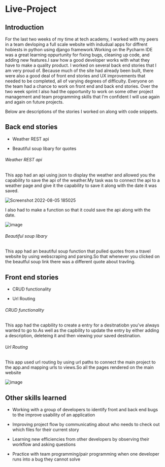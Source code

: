 # Live-Project

## Introduction

For the last two weeks of my time at tech academy, I worked with my peers in a team devloping a full scale website with indudual apps for diffrent hobiests in python using django framework.Working on the Pycharm IDE was a great learning oppurtunity for fixing bugs, cleaning up code, and adding new features.I saw how a good developer works with what they have to make a quality product. I worked on several back end stories that I am very proud of. Because much of the site had already been built, there were also a good deal of front end stories and UX improvements that needed to be completed, all of varying degrees of difficulty. Everyone on the team had a chance to work on front end and back end stories. Over the two week sprint I also had the opportunity to work on some other project management and team programming skills that I'm confident I will use again and again on future projects.

Below are descriptions of the stories I worked on along with code snippets.

## Back end stories

- Weather REST api

- Beautiful soup libary for quotes

###### Weather REST api
This app had an api using json to display the weather and allowed you the capability to save the api of the weather.My task was to connect the api to a weather page and give it the capability to save it along with the date it was saved.


![Screenshot 2022-08-05 185025](https://user-images.githubusercontent.com/105575436/183229839-b95c6e97-4e7f-45f4-8606-caea4ca46ba0.png)

I also had to make a function so that it could save the api along with the date.

![image](https://user-images.githubusercontent.com/105575436/183229948-6f14fea3-2985-4176-b5bb-8c285f445d81.png)


###### Beautiful soup libary
This app had an beautiful soup function that pulled quotes from a travel website by using webscraping and parsing.So that whenever you clicked on the beautful soup link there was a different quote about travling.

## Front end stories

- CRUD functionality


- Url Routing

###### CRUD functionality
This app had the capbility to create a entry for a desitnatiobn you've always wanted to go to.As well as the capbility to update the entry by either adding a description, deleteing it and then viewing your saved destination.

###### Url Routing
This app used url routing by using url paths to connect the main project to the app.and mapping urls to views.So all the pages rendered on the main website

![image](https://user-images.githubusercontent.com/105575436/183229993-eaa08deb-5575-4c26-8a36-4a3e6a39f438.png)


## Other skills learned

- Working with a group of developers to identify front and back end bugs to the improve usability of an application

- Improving project flow by communicating about who needs to check out which files for their current story

- Learning new efficiencies from other developers by observing their workflow and asking questions

- Practice with team programming/pair programming when one developer runs into a bug they cannot solve
